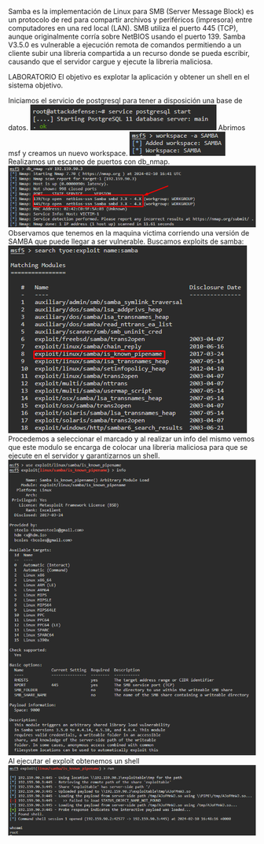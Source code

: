 Samba es la implementación de Linux para SMB (Server Message Block) es un protocolo de red para compartir archivos y periféricos (impresora) entre computadores en una red local (LAN).
SMB utiliza el puerto 445 (TCP), aunque originalmente corría sobre NetBIOS usando el puerto 139.
Samba V3.5.0 es vulnerable a ejecución remota de comandos permitiendo a un cliente subir una libreria compartida a un recurso donde se pueda escribir, causando que el servidor cargue y ejecute la libreria maliciosa.

LABORATORIO
El objetivo es explotar la aplicación y obtener un shell en el sistema objetivo.

Iniciamos el servicio de postgresql para tener a disposición una base de datos.
![](../../../../Images/Pasted%20image%2020240210134045.png)
Abrimos msf y creamos un nuevo workspace.
![](../../../../Images/Pasted%20image%2020240210134112.png)
Realizamos un escaneo de puertos con db_nmap.
![](../../../../Images/Pasted%20image%2020240210134238.png)
Observamos que tenemos en la maquina victima corriendo una versión de SAMBA que puede llegar a ser vulnerable.
Buscamos exploits de samba:
![](../../../../Images/Pasted%20image%2020240210134549.png)
Procedemos a seleccionar el marcado y al realizar un info del mismo vemos que este modulo se encarga de colocar una libreria maliciosa para que se ejecute en el servidor y garantizarnos un shell.
![](../../../../Images/Pasted%20image%2020240210134700.png)
Al ejecutar el exploit obtenemos un shell
![](../../../../Images/Pasted%20image%2020240210134845.png)
